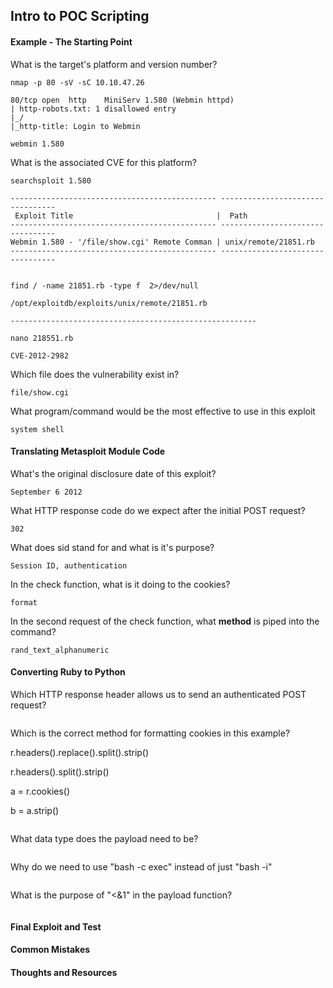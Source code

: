 

## Intro to POC Scripting

#### Example - The Starting Point

What is the target's platform and version number?  
```
nmap -p 80 -sV -sC 10.10.47.26 

80/tcp open  http    MiniServ 1.580 (Webmin httpd)
| http-robots.txt: 1 disallowed entry 
|_/
|_http-title: Login to Webmin

```

```
webmin 1.580
```

What is the associated CVE for this platform?  
```
searchsploit 1.580

---------------------------------------------- ---------------------------------
 Exploit Title                                |  Path
---------------------------------------------- ---------------------------------
Webmin 1.580 - '/file/show.cgi' Remote Comman | unix/remote/21851.rb
---------------------------------------------- ---------------------------------


find / -name 21851.rb -type f  2>/dev/null

/opt/exploitdb/exploits/unix/remote/21851.rb

-------------------------------------------------------

nano 218551.rb
```

```
CVE-2012-2982
```

Which file does the vulnerability exist in?  
```
file/show.cgi
```

What program/command would be the most effective to use in this exploit
```
system shell
```

#### Translating Metasploit Module Code

What's the original disclosure date of this exploit?  
```
September 6 2012
```

What HTTP response code do we expect after the initial POST request?  
```
302
```

What does sid stand for and what is it's purpose?  
```
Session ID, authentication
```

In the check function, what is it doing to the cookies?  
```
format
```

In the second request of the check function, what **method** is piped into the command?
```
rand_text_alphanumeric
```

#### Converting Ruby to Python

Which HTTP response header allows us to send an authenticated POST request?  
```

```

Which is the correct method for formatting cookies in this example?

r.headers().replace().split().strip()

r.headers().split().strip()

a = r.cookies()

b = a.strip()
```

```

What data type does the payload need to be?
```

```

Why do we need to use "bash -c exec" instead of just "bash -i"
```

```

What is the purpose of "<&1" in the payload function?
```

```

#### Final Exploit and Test

#### Common Mistakes

#### Thoughts and Resources

